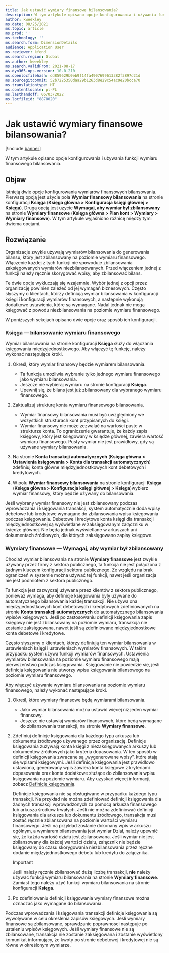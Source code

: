 ```yaml
---
title: Jak ustawić wymiary finansowe bilansowania?
description: W tym artykule opisano opcje konfigurowania i używania funkcji wymiaru finansowego bilansowania.
author: kweekley
ms.date: 08/25/2021
ms.topic: article
ms.prod: ''
ms.technology: ''
ms.search.form: DimensionDetails
audience: Application User
ms.reviewer: kfend
ms.search.region: Global
ms.author: kweekley
ms.search.validFrom: 2021-08-17
ms.dyn365.ops.version: 10.0.210
ms.openlocfilehash: dd859629b0eb9f14fa4907699613382f3897d21d
ms.sourcegitcommit: 52b7225350daa29b1263d8e29c54ac9e20bcca70
ms.translationtype: HT
ms.contentlocale: pl-PL
ms.lasthandoff: 06/03/2022
ms.locfileid: "8878020"
---
```

# <a name="how-do-i-set-up-balancing-financial-dimensions"></a>Jak ustawić wymiary finansowe bilansowania?

[!include [banner](../includes/banner.md)]

W tym artykule opisano opcje konfigurowania i używania funkcji wymiaru finansowego bilansowania.

## <a name="symptom"></a>Objaw

Istnieją dwie opcje konfigurowania wymiarów finansowych bilansowania. Pierwszą opcją jest użycie pola **Wymiar finansowy bilansowania** na stronie konfiguracji **Księga** (**Księga główna \> Konfiguracja księgi głównej \> Księga**). Drugą opcją jest użycie **Wymagaj, aby wymiar był zbilansowany** na stronie **Wymiary finansowe** (**Księga główna > Plan kont \> Wymiary \> Wymiary finansowe**). W tym artykule wyjaśniono różnicę między tymi dwiema opcjami.

## <a name="resolution"></a>Rozwiązanie

Organizacje zwykle używają wymiarów bilansowania do generowania bilansu, który jest zbilansowany na poziomie wymiaru finansowego. Włączenie każdej z tych funkcji nie spowoduje zbilansowania zaksięgowanych wymiarów niezbilansowanych. Przed włączeniem jednej z funkcji należy ręcznie skorygować wpisy, aby zbilansować bilans.

Te dwie opcje wykluczają się wzajemnie. Wybór jednej z opcji przez organizację powinien zależeć od jej wymagań biznesowych. Często słyszymy o klientach, którzy definiują wymiar bilansowania w konfiguracji księgi i konfiguracji wymiarów finansowych, a następnie wykonują dodatkowe ustawienia, które są wymagane. Nadal jednak nie mogą księgować z powodu niezbilansowania na poziomie wymiaru finansowego.

W poniższych sekcjach opisano dwie opcje oraz sposób ich konfiguracji.

### <a name="ledger--balancing-financial-dimension"></a>Księga — bilansowanie wymiaru finansowego

Wymiar bilansowania na stronie konfiguracji **Księga** służy do włączania księgowania międzyjednostkowego. Aby włączyć tę funkcję, należy wykonać następujące kroki.

1. Określ, który wymiar finansowy będzie wymiarem bilansowania.

    - Ta funkcja umożliwia wybranie tylko jednego wymiaru finansowego jako wymiaru bilansowania.
    - Jeszcze nie wybieraj wymiaru na stronie konfiguracji **Księga**.
    - Upewnij się, że bilans jest już zbilansowany dla wybranego wymiaru finansowego.

2. Zaktualizuj strukturę konta wymiaru finansowego bilansowania.

    - Wymiar finansowy bilansowania musi być uwzględniony we wszystkich strukturach kont przypisanych do księgi.
    - Wymiar finansowy nie może zezwalać na wartości puste w strukturze konta. To ograniczenie gwarantuje, że każdy zapis księgowy, który jest księgowany w księdze głównej, zawiera wartość wymiaru finansowego. Pusty wymiar nie jest prawidłowy, gdy są używane wymiary bilansowania.

3. Na stronie **Konta transakcji automatycznych** (**Księga główna \> Ustawienia księgowania \> Konta dla transakcji automatycznych**) zdefiniuj konta główne międzyjednostkowych kont debetowych i kredytowych.
4. W polu **Wymiar finansowy bilansowania** na stronie konfiguracji **Księga** (**Księga główna \> Konfiguracja księgi głównej \> Księga**)wybierz wymiar finansowy, który będzie używany do bilansowania.

Jeśli wybrany wymiar finansowy nie jest zbilansowany podczas wprowadzania i księgowania transakcji, system automatycznie doda wpisy debetowe lub kredytowe wymagane do zbilansowania wpisu księgowania podczas księgowania. Debetowe i kredytowe konta księgi dla transakcji międzyjednostkowej są wyświetlane w zaksięgowanym załączniku w księdze głównej. Nie będą jednak wyświetlane w arkuszach ani dokumentach źródłowych, dla których zaksięgowano zapisy księgowe.

### <a name="financial-dimensions--require-the-dimension-to-be-balanced"></a>Wymiary finansowe — Wymagaj, aby wymiar był zbilansowany

Chociaż wymiar bilansowania na stronie **Wymiary finansowe** jest zwykle używany przez firmy z sektora publicznego, ta funkcja nie jest połączona z żadnym kluczem konfiguracji sektora publicznego. Ze względu na brak ograniczeń w systemie można używać tej funkcji, nawet jeśli organizacja nie jest podmiotem z sektora publicznego.

Ta funkcja jest zazwyczaj używana przez klientów z sektora publicznego, ponieważ wymaga, aby definicje księgowania były używane do automatycznego bilansowania każdej transakcji. Nie używa ona międzyjednostkowych kont debetowych i kredytowych zdefiniowanych na stronie **Konta transakcji automatycznych** do automatycznego bilansowania wpisów księgowych. Jeśli po zastosowaniu definicji księgowania zapis księgowy nie jest zbilansowany na poziomie wymiaru, transakcja nie zostanie zaksięgowana, nawet jeśli są zdefiniowane międzyjednostkowe konta debetowe i kredytowe.

Często słyszymy o klientach, którzy definiują ten wymiar bilansowania w ustawieniach księgi i ustawieniach wymiarów finansowych. W takim przypadku system używa funkcji wymiarów finansowych. Ustawienia wymiarów bilansowania na poziomie wymiaru finansowego mają pierwszeństwo podczas księgowania. Księgowanie nie powiedzie się, jeśli definicja księgowania nie utworzy wpisu księgowania bilansowego na poziomie wymiaru finansowego.

Aby włączyć używanie wymiaru bilansowania na poziomie wymiaru finansowego, należy wykonać następujące kroki.

1. Określ, które wymiary finansowe będą wymiarami bilansowania.

    - Jako wymiar bilansowania można ustawić więcej niż jeden wymiar finansowy.
    - Jeszcze nie ustawiaj wymiarów finansowych, które będą wymagane do zbilansowania transakcji, na stronie **Wymiary finansowe**.

2. Zdefiniuj definicje księgowania dla każdego typu arkusza lub dokumentu źródłowego używanego przez organizację. Definicje księgowania zużywają konta księgi z niezaksięgowanych arkuszy lub dokumentów źródłowych jako kryteria dopasowania. W ten sposób w definicji księgowania zwracane są „wygenerowane wpisy”, które stają się wpisami księgowymi. Jeśli definicja księgowania jest prawidłowo ustawiona, generowany wpis zawiera konta księgowe z kryteriami dopasowania oraz konta dodatkowe służące do zbilansowania wpisu księgowania na poziomie wymiaru. Aby uzyskać więcej informacji, zobacz [Definicje księgowania](posting-definitions.md). 
   
   Definicje księgowania nie są obsługiwane w przypadku każdego typu transakcji. Na przykład nie można zdefiniować definicji księgowania dla żadnych transakcji wprowadzonych za pomocą arkusza finansowego lub arkusza środków trwałych. Jeśli nie można zdefiniować definicji księgowania dla arkusza lub dokumentu źródłowego, transakcja musi zostać ręcznie zbilansowana na poziomie wartości wymiaru finansowego. Jeśli na przykład zostanie dokonany wpis w arkuszu ogólnym, a wymiarem bilansowania jest wymiar Dział, należy upewnić się, że każda wartość działu jest zbilansowana.  Jeśli wymiar nie jest zbilansowany dla każdej wartości działu, załącznik nie będzie księgowany do czasu skorygowania niezbilansowania przez ręczne dodanie międzyjednostkowego debetu lub kredytu do załącznika. 

    > [!IMPORTANT]
    > Jeśli należy ręcznie zbilansować dużą liczbę transakcji, **nie** należy używać funkcji wymiaru bilansowania na stronie **Wymiary finansowe**. Zamiast tego należy użyć funkcji wymiaru bilansowania na stronie konfiguracji **Księga**.

3. Po zdefiniowaniu definicji księgowania wymiary finansowe można oznaczać jako wymagane do bilansowania.

Podczas wprowadzania i księgowania transakcji definicje księgowania są wywoływane w celu określenia zapisów księgowych. Jeśli wymiary finansowe są zbilansowane, sprawdzanie poprawności następuje po ustaleniu wpisów księgowych. Jeśli wymiary finansowe nie są zbilansowane, transakcja nie zostanie zaksięgowana i zostanie wyświetlony komunikat informujący, że kwoty po stronie debetowej i kredytowej nie są równe w określonym wymiarze.
